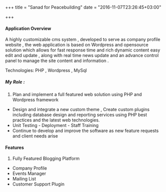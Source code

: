 +++
title = "Sanad for Peacebuilding"
date = "2016-11-07T23:26:45+03:00"

+++

#### Application Overview

A highly customizable cms system , developed to serve as company profile website , the web application is  based on Wordpress and opensource solution which allows for fast response time and rich dynamic content easy edit and update , along with real time news update and an advance control panel to manage the site content and information .

Technologies:
PHP , Wordpress , MySql

##### My Role :

1. Plan and implement a full featured web solution using PHP and Wordpress framework
* Design and integrate a new custom theme , Create custom plugins including database design and reporting services using PHP best practices and the latest web technologies.
* Unit Testing - Deployment - Staff Training
* Continue to develop and improve the software as new feature requests and client needs arise

#### Features
1. Fully Featured Blogging Platform
* Company Profile
* Events Manager
* Mailing List
* Customer Support Plugin
